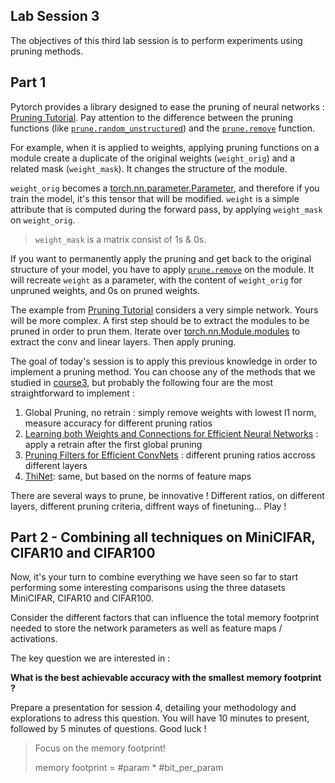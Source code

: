 Lab Session 3
--
The objectives of this third lab session is to perform experiments using pruning methods.

Part 1
--
Pytorch provides a library designed to ease the pruning of neural networks : [Pruning Tutorial](https://pytorch.org/tutorials/intermediate/pruning_tutorial.html).
Pay attention to the difference between the pruning functions (like [`prune.random_unstructured`](https://pytorch.org/docs/stable/generated/torch.nn.utils.prune.random_unstructured.html#torch-nn-utils-prune-random-unstructured)) and the [`prune.remove`](https://pytorch.org/docs/stable/generated/torch.nn.utils.prune.remove.html#torch-nn-utils-prune-remove) function.

For example, when it is applied to weights, applying pruning functions on a module create a duplicate of the original weights (`weight_orig`) and a related mask (`weight_mask`). It changes the structure of the module.

`weight_orig` becomes a [torch.nn.parameter.Parameter](https://pytorch.org/docs/stable/generated/torch.nn.parameter.Parameter.html#parameter), and therefore if you train the model, it's this tensor that will be modified. `weight` is a simple attribute that is computed during the forward pass, by applying `weight_mask` on `weight_orig`.

> `weight_mask` is a matrix consist of 1s & 0s.

If you want to permanently apply the pruning and get back to the original structure of your model, you have to apply [`prune.remove`](https://pytorch.org/docs/stable/generated/torch.nn.utils.prune.remove.html#torch-nn-utils-prune-remove) on the module. It will recreate `weight` as a parameter, with the content of `weight_orig` for unpruned weights, and 0s on pruned weights.

The example from [Pruning Tutorial](https://pytorch.org/tutorials/intermediate/pruning_tutorial.html) considers a very simple network. Yours will be more complex. A first step should be to extract the modules to be pruned in order to prun them. Iterate over [torch.nn.Module.modules](https://pytorch.org/docs/stable/generated/torch.nn.Module.html#torch.nn.Module.modules) to extract the conv and linear layers. Then apply pruning.

The goal of today's session is to apply this previous knowledge in order to implement a pruning method. You can choose any of the methods that we studied in [course3](cours3.pdf), but probably the following four are the most straightforward to implement :
1. Global Pruning, no retrain : simply remove weights with lowest l1 norm, measure accuracy for different pruning ratios
2. [Learning both Weights and Connections for Efficient Neural Networks](https://arxiv.org/abs/1506.02626) :  apply a retrain after the first global pruning
3. [Pruning Filters for Efficient ConvNets](https://arxiv.org/abs/1608.08710) : different pruning ratios accross different layers
4. [ThiNet](https://arxiv.org/abs/1707.06342): same, but based on the norms of feature maps

There are several ways to prune, be innovative ! Different ratios, on different layers, different pruning criteria, diffrent ways of finetuning... Play !

Part 2 - Combining all techniques on MiniCIFAR, CIFAR10 and CIFAR100
--
Now, it's your turn to combine everything we have seen so far to start performing some interesting comparisons using the three datasets MiniCIFAR, CIFAR10 and CIFAR100.

Consider the different factors that can influence the total memory footprint needed to store the network parameters as well as feature maps / activations.

The key question we are interested in :

**What is the best achievable accuracy with the smallest memory footprint ?**

Prepare a presentation for session 4, detailing your methodology and explorations to adress this question. You will have 10 minutes to present, followed by 5 minutes of questions. Good luck !

> Focus on the memory footprint!
>
> memory footprint = #param * #bit_per_param

